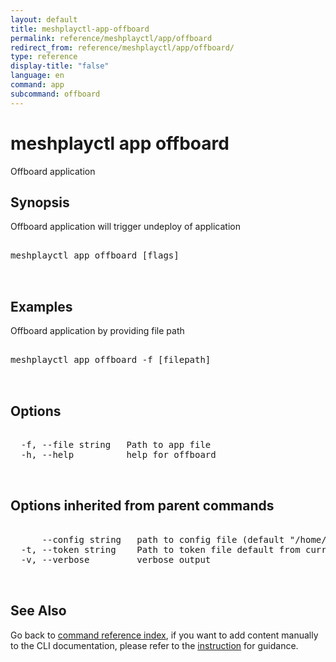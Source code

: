 ```yaml
---
layout: default
title: meshplayctl-app-offboard
permalink: reference/meshplayctl/app/offboard
redirect_from: reference/meshplayctl/app/offboard/
type: reference
display-title: "false"
language: en
command: app
subcommand: offboard
---
```


# meshplayctl app offboard

Offboard application

## Synopsis

Offboard application will trigger undeploy of application
<pre class='codeblock-pre'>
<div class='codeblock'>
meshplayctl app offboard [flags]

</div>
</pre> 

## Examples

Offboard application by providing file path
<pre class='codeblock-pre'>
<div class='codeblock'>
meshplayctl app offboard -f [filepath]

</div>
</pre> 

## Options

<pre class='codeblock-pre'>
<div class='codeblock'>
  -f, --file string   Path to app file
  -h, --help          help for offboard

</div>
</pre>

## Options inherited from parent commands

<pre class='codeblock-pre'>
<div class='codeblock'>
      --config string   path to config file (default "/home/runner/.meshplay/config.yaml")
  -t, --token string    Path to token file default from current context
  -v, --verbose         verbose output

</div>
</pre>

## See Also

Go back to [command reference index](/reference/meshplayctl/), if you want to add content manually to the CLI documentation, please refer to the [instruction](/project/contributing/contributing-cli#preserving-manually-added-documentation) for guidance.

